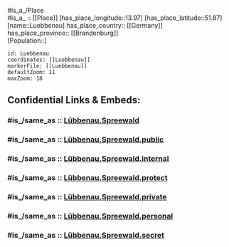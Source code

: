 ﻿---
confidential: public
isDeleted: false
location:
- 51.87
- 13.97
mapmarker: city
mapzoom:
- 7
- 12
SpocWebEntityId: 32163
tags:
- geo/City
type: City
---

#is_a_/Place  
#is_a_ :: [[Place]] 
[has_place_longitude::13.97] 
[has_place_latitude::51.87] 
[name::Luebbenau] 
has_place_country:: [[Germany]]  
has_place_province:: [[Brandenburg]]  
[Population::] 



```leaflet
id: Luebbenau
coordinates: [[Luebbenau]] 
markerFile: [[Luebbenau]] 
defaultZoom: 11 
maxZoom: 18
```


## Confidential Links & Embeds: 

### #is_/same_as :: [Lübbenau,Spreewald](/_Standards/Earth/Continent/Europe/Europe~Central/Germany/Germany~East/Brandenburg/counties~Brandenburg/Oberspreewald-Lausitz/cities~Oberspreewald/Lübbenau,Spreewald.md) 

### #is_/same_as :: [Lübbenau,Spreewald.public](/_public/Earth/Continent/Europe/Europe~Central/Germany/Germany~East/Brandenburg/counties~Brandenburg/Oberspreewald-Lausitz/cities~Oberspreewald/Lübbenau,Spreewald.public.md) 

### #is_/same_as :: [Lübbenau,Spreewald.internal](/_internal/Earth/Continent/Europe/Europe~Central/Germany/Germany~East/Brandenburg/counties~Brandenburg/Oberspreewald-Lausitz/cities~Oberspreewald/Lübbenau,Spreewald.internal.md) 

### #is_/same_as :: [Lübbenau,Spreewald.protect](/_protect/Earth/Continent/Europe/Europe~Central/Germany/Germany~East/Brandenburg/counties~Brandenburg/Oberspreewald-Lausitz/cities~Oberspreewald/Lübbenau,Spreewald.protect.md) 

### #is_/same_as :: [Lübbenau,Spreewald.private](/_private/Earth/Continent/Europe/Europe~Central/Germany/Germany~East/Brandenburg/counties~Brandenburg/Oberspreewald-Lausitz/cities~Oberspreewald/Lübbenau,Spreewald.private.md) 

### #is_/same_as :: [Lübbenau,Spreewald.personal](/_personal/Earth/Continent/Europe/Europe~Central/Germany/Germany~East/Brandenburg/counties~Brandenburg/Oberspreewald-Lausitz/cities~Oberspreewald/Lübbenau,Spreewald.personal.md) 

### #is_/same_as :: [Lübbenau,Spreewald.secret](/_secret/Earth/Continent/Europe/Europe~Central/Germany/Germany~East/Brandenburg/counties~Brandenburg/Oberspreewald-Lausitz/cities~Oberspreewald/Lübbenau,Spreewald.secret.md)

